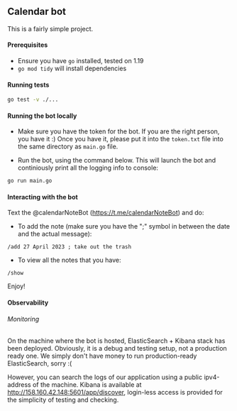 ## Calendar bot

This is a fairly simple project.

#### Prerequisites

- Ensure you have `go` installed, tested on 1.19
- `go mod tidy` will install dependencies

#### Running tests

```bash
go test -v ./...
```

#### Running the bot locally

- Make sure you have the token for the bot. If you are the right person, you have it
  :) Once you have it, please put it into the `token.txt` file into the same
  directory as `main.go` file.

- Run the bot, using the command below. This will launch the bot and continiously
  print all the logging info to console:

```bash
go run main.go
```

#### Interacting with the bot

Text the @calendarNoteBot (https://t.me/calendarNoteBot) and do:

- To add the note (make sure you have the ";" symbol in between the date and the
   actual message):

```
/add 27 April 2023 ; take out the trash
```

- To view all the notes that you have:

```
/show
```

Enjoy!

#### Observability

###### Monitoring

On the machine where the bot is hosted, ElasticSearch + Kibana stack has been deployed.
Obviously, it is a debug and testing setup, not a production ready one. We simply
don't have money to run production-ready ElasticSearch, sorry :(

However, you can search the logs of our application using a public ipv4-address
of the machine. Kibana is available at http://158.160.42.148:5601/app/discover, login-less access
is provided for the simplicity of testing and checking.
